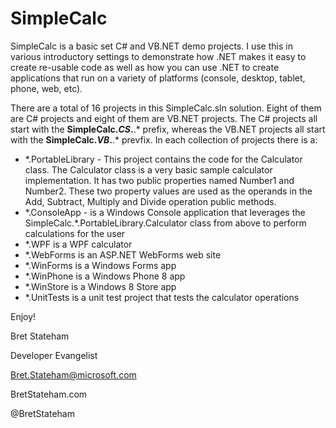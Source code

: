 SimpleCalc
==========

SimpleCalc is a basic set C# and VB.NET demo projects.  I use this in various introductory settings to demonstrate how .NET makes it easy to create re-usable code as well as how you can use .NET to create applications that run on a variety of platforms (console, desktop, tablet, phone, web, etc). 

There are a total of 16 projects in this SimpleCalc.sln solution. Eight of them are C# projects and eight of them are VB.NET projects.  The C# projects all start with the **SimpleCalc._CS_.**.\* prefix, whereas the VB.NET projects all start with the **SimpleCalc._VB_.**.\* prevfix.  In each collection of projects there is a:

 - \*.PortableLibrary - This project contains the code for the Calculator class.  The Calculator class is a very basic sample calculator implementation.  It has two public properties named Number1 and Number2.  These two property values are used as the operands in the Add, Subtract, Multiply and Divide operation public methods.  
 - \*.ConsoleApp - is a Windows Console application that leverages the SimpleCalc.\*.PortableLibrary.Calculator class from above to perform calculations for the user
 - \*.WPF is a WPF calculator
 - \*.WebForms is an ASP.NET WebForms web site
 - \*.WinForms is a Windows Forms app
 - \*.WinPhone is a Windows Phone 8 app
 - \*.WinStore is a Windows 8 Store app
 - \*.UnitTests is a unit test project that tests the calculator operations

Enjoy!

Bret Stateham

Developer Evangelist

Bret.Stateham@microsoft.com

BretStateham.com

@BretStateham
